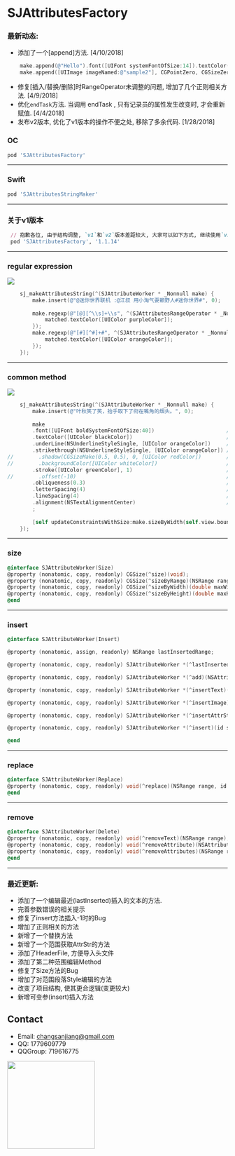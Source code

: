 # SJAttributesFactory

### 最新动态:
- 添加了一个[append]方法. [4/10/2018]
```Objective-C
    make.append(@"Hello").font([UIFont systemFontOfSize:14]).textColor([UIColor yellowColor]);
    make.append([UIImage imageNamed:@"sample2"], CGPointZero, CGSizeZero);
```
- 修复[插入/替换/删除]时RangeOperator未调整的问题, 增加了几个正则相关方法. [4/9/2018]
- 优化`endTask`方法. 当调用 endTask , 只有记录员的属性发生改变时, 才会重新赋值. [4/4/2018]
- 发布v2版本, 优化了v1版本的操作不便之处, 移除了多余代码. [1/28/2018]

### OC
```ruby
pod 'SJAttributesFactory'
```
___

### Swift
```ruby
pod 'SJAttributesStringMaker'
```
___

### 关于v1版本

```ruby
 // 抱歉各位, 由于结构调整, `v1`和`v2`版本差距较大, 大家可以如下方式, 继续使用`v1`版本的.
 pod 'SJAttributesFactory', '1.1.14'
```
___

### regular expression
<img src="https://github.com/changsanjiang/SJAttributesFactory/blob/master/Demo/SJAttributesFactory/regular.jpeg" />

```Objective-C
    sj_makeAttributesString(^(SJAttributeWorker * _Nonnull make) {
        make.insert(@"@迷你世界联机 :@江叔 用小淘气耍赖野人#迷你世界#", 0);
        
        make.regexp(@"[@][^\\s]+\\s", ^(SJAttributesRangeOperator * _Nonnull matched) {
            matched.textColor([UIColor purpleColor]);
        });
        make.regexp(@"[#][^#]+#", ^(SJAttributesRangeOperator * _Nonnull matched) {
            matched.textColor([UIColor orangeColor]);
        });
    });

```
___

### common method
<img src="https://github.com/changsanjiang/SJAttributesFactory/blob/master/Demo/SJAttributesFactory/common.jpeg" />

```Objective-C
    sj_makeAttributesString(^(SJAttributeWorker * _Nonnull make) {
        make.insert(@"叶秋笑了笑，抬手取下了衔在嘴角的烟头。", 0);
        
        make
        .font([UIFont boldSystemFontOfSize:40])                       // 设置字体
        .textColor([UIColor blackColor])                              // 设置文本颜色
        .underLine(NSUnderlineStyleSingle, [UIColor orangeColor])     // 设置下划线
        .strikethrough(NSUnderlineStyleSingle, [UIColor orangeColor]) // 设置删除线
//        .shadow(CGSizeMake(0.5, 0.5), 0, [UIColor redColor])        // 设置阴影
//        .backgroundColor([UIColor whiteColor])                      // 设置文本背景颜色
        .stroke([UIColor greenColor], 1)                              // 字体边缘的颜色, 设置后, 字体会镂空
//        .offset(-10)                                                // 上下偏移
        .obliqueness(0.3)                                             //  倾斜
        .letterSpacing(4)                                             // 字体间隔
        .lineSpacing(4)                                               // 行间隔
        .alignment(NSTextAlignmentCenter)                             // 对其方式
        ;
        
        [self updateConstraintsWithSize:make.sizeByWidth(self.view.bounds.size.width - 80)];
    });
```
___

### size
```Objective-C
@interface SJAttributeWorker(Size)
@property (nonatomic, copy, readonly) CGSize(^size)(void);
@property (nonatomic, copy, readonly) CGSize(^sizeByRange)(NSRange range);
@property (nonatomic, copy, readonly) CGSize(^sizeByWidth)(double maxWidth);
@property (nonatomic, copy, readonly) CGSize(^sizeByHeight)(double maxHeight);
@end
```
___

### insert
```Objective-C
@interface SJAttributeWorker(Insert)

@property (nonatomic, assign, readonly) NSRange lastInsertedRange;

@property (nonatomic, copy, readonly) SJAttributeWorker *(^lastInserted)(void(^task)(SJAttributesRangeOperator *lastOperator));

@property (nonatomic, copy, readonly) SJAttributeWorker *(^add)(NSAttributedStringKey key, id value, NSRange range);

@property (nonatomic, copy, readonly) SJAttributeWorker *(^insertText)(NSString *text, NSInteger index);

@property (nonatomic, copy, readonly) SJAttributeWorker *(^insertImage)(UIImage *image, NSInteger index, CGPoint offset, CGSize size);

@property (nonatomic, copy, readonly) SJAttributeWorker *(^insertAttrStr)(NSAttributedString *text, NSInteger index);

@property (nonatomic, copy, readonly) SJAttributeWorker *(^insert)(id strOrAttrStrOrImg, NSInteger index, ...);

@end
```
___

### replace
```Objective-C
@interface SJAttributeWorker(Replace)
@property (nonatomic, copy, readonly) void(^replace)(NSRange range, id strOrAttrStrOrImg, ...);
@end
```
___

### remove
```Objective-C
@interface SJAttributeWorker(Delete)
@property (nonatomic, copy, readonly) void(^removeText)(NSRange range);
@property (nonatomic, copy, readonly) void(^removeAttribute)(NSAttributedStringKey key, NSRange range);
@property (nonatomic, copy, readonly) void(^removeAttributes)(NSRange range);
@end
```
___

### 最近更新:
- 添加了一个编辑最近(lastInserted)插入的文本的方法.
- 完善参数错误的相关提示
- 修复了insert方法插入-1时的Bug
- 增加了正则相关的方法
- 新增了一个替换方法
- 新增了一个范围获取AttrStr的方法
- 添加了HeaderFile, 方便导入头文件
- 添加了第二种范围编辑Method
- 修复了Size方法的Bug
- 增加了对范围段落Style编辑的方法
- 改变了项目结构, 使其更合逻辑(变更较大)
- 新增可变参(insert)插入方法

## Contact
* Email: changsanjiang@gmail.com
* QQ: 1779609779
* QQGroup: 719616775 
<img src="https://github.com/changsanjiang/SJVideoPlayer/blob/master/SJVideoPlayerProject/SJVideoPlayerProject/Group.jpeg" width="200"  />
